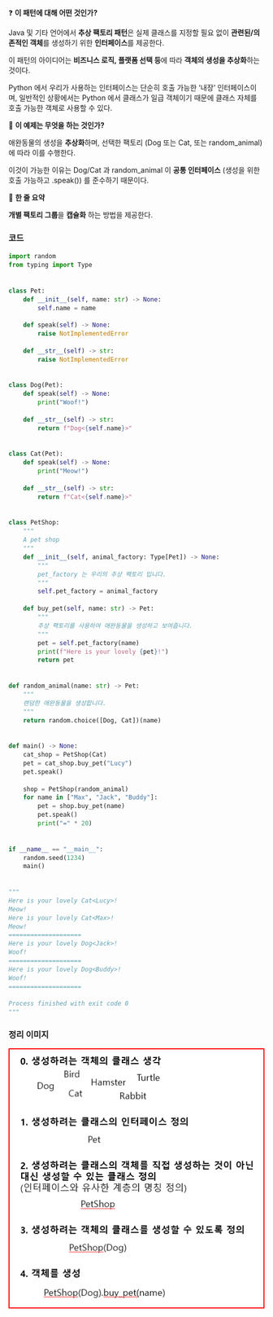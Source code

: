 <aside>

❓ **이 패턴에 대해 어떤 것인가?**

</aside>

Java 및 기타 언어에서 **추상 팩토리 패턴**은 실제 클래스를 지정할 필요 없이 **관련된/의존적인 객체**를 생성하기 위한 **인터페이스**를 제공한다.

이 패턴의 아이디어는 **비즈니스 로직, 플랫폼 선택 등**에 따라 **객체의 생성을 추상화**하는 것이다.

Python 에서 우리가 사용하는 인터페이스는 단순히 호출 가능한 ‘내장’ 인터페이스이며, 일반적인 상황에서는 Python 에서 클래스가 일급 객체이기 때문에 클래스 자체를 호출 가능한 객체로 사용할 수 있다.

<aside>

📝 **이 예제는 무엇을 하는 것인가?**

</aside>

애완동물의 생성을 **추상화**하며, 선택한 팩토리 (Dog 또는 Cat, 또는 random_animal) 에 따라 이를 수행한다.

이것이 가능한 이유는 Dog/Cat 과 random_animal 이 **공통 인터페이스** (생성을 위한 호출 가능하고 .speak()) 를 준수하기 때문이다.

<aside>

📖 **한 줄 요약**

</aside>

**개별 팩토리 그룹**을 **캡슐화** 하는 방법을 제공한다.


### 코드
```python
import random
from typing import Type


class Pet:
    def __init__(self, name: str) -> None:
        self.name = name

    def speak(self) -> None:
        raise NotImplementedError

    def __str__(self) -> str:
        raise NotImplementedError


class Dog(Pet):
    def speak(self) -> None:
        print("Woof!")

    def __str__(self) -> str:
        return f"Dog<{self.name}>"


class Cat(Pet):
    def speak(self) -> None:
        print("Meow!")

    def __str__(self) -> str:
        return f"Cat<{self.name}>"


class PetShop:
    """
    A pet shop
    """
    def __init__(self, animal_factory: Type[Pet]) -> None:
        """
        pet_factory 는 우리의 추상 팩토리 입니다.
        """
        self.pet_factory = animal_factory

    def buy_pet(self, name: str) -> Pet:
        """
        추상 팩토리를 사용하여 애완동물을 생성하고 보여줍니다.
        """
        pet = self.pet_factory(name)
        print(f"Here is your lovely {pet}!")
        return pet


def random_animal(name: str) -> Pet:
    """
    랜덤한 애완동물을 생성합니다.
    """
    return random.choice([Dog, Cat])(name)


def main() -> None:
    cat_shop = PetShop(Cat)
    pet = cat_shop.buy_pet("Lucy")
    pet.speak()

    shop = PetShop(random_animal)
    for name in ["Max", "Jack", "Buddy"]:
        pet = shop.buy_pet(name)
        pet.speak()
        print("=" * 20)


if __name__ == "__main__":
    random.seed(1234)
    main()


"""
Here is your lovely Cat<Lucy>!
Meow!
Here is your lovely Cat<Max>!
Meow!
====================
Here is your lovely Dog<Jack>!
Woof!
====================
Here is your lovely Dog<Buddy>!
Woof!
====================

Process finished with exit code 0
"""
```


### 정리 이미지

![abstract_factory_rule](https://github.com/cwadven/design-patterns-with-python/blob/master/creational_patterns/abstract_factory/abstract_factory_rule.png)